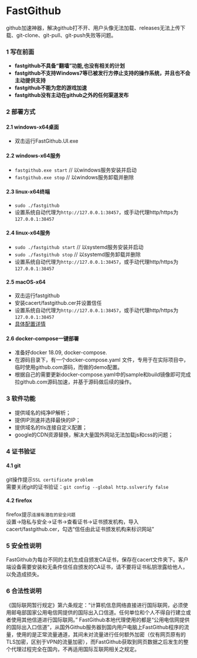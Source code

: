 # FastGithub
github加速神器，解决github打不开、用户头像无法加载、releases无法上传下载、git-clone、git-pull、git-push失败等问题。

### 1 写在前面
* **fastgithub不具备“翻墙”功能,也没有相关的计划**
* **fastgithub不支持Windows7等已被发行方停止支持的操作系统，并且也不会主动提供支持**
* **fastgithub不能为您的游戏加速**
* **fastgithub没有主动在github之外的任何渠道发布**
  
### 2 部署方式
#### 2.1 windows-x64桌面
* 双击运行FastGithub.UI.exe 

#### 2.2 windows-x64服务 
* `fastgithub.exe start` // 以windows服务安装并启动
* `fastgithub.exe stop` // 以windows服务卸载并删除

#### 2.3 linux-x64终端
* `sudo ./fastgithub`
* 设置系统自动代理为`http://127.0.0.1:38457`，或手动代理http/https为`127.0.0.1:38457`
  
#### 2.4 linux-x64服务
* `sudo ./fastgithub start` // 以systemd服务安装并启动
* `sudo ./fastgithub stop` // 以systemd服务卸载并删除
* 设置系统自动代理为`http://127.0.0.1:38457`，或手动代理http/https为`127.0.0.1:38457`

#### 2.5 macOS-x64
* 双击运行fastgithub
* 安装cacert/fastgithub.cer并设置信任
* 设置系统自动代理为`http://127.0.0.1:38457`，或手动代理http/https为`127.0.0.1:38457`
* [具体配置详情](https://github.com/dotnetcore/FastGithub/blob/master/MacOSXConfig.md)
 
#### 2.6 docker-compose一键部署
* 准备好docker 18.09, docker-compose.
* 在源码目录下，有一个docker-compose.yaml 文件，专用于在实际项目中，临时使用github.com源码，而做的demo配置。
* 根据自己的需要更新docker-compose.yaml中的sample和build镜像即可完成拉github.com源码加速，并基于源码做后续的操作。
 
### 3 软件功能 
* 提供域名的纯净IP解析；
* 提供IP测速并选择最快的IP；
* 提供域名的tls连接自定义配置；
* google的CDN资源替换，解决大量国外网站无法加载js和css的问题；
  
### 4 证书验证
#### 4.1 git
git操作提示`SSL certificate problem`</br>
需要关闭git的证书验证：`git config --global http.sslverify false`

#### 4.2 firefox
firefox提示`连接有潜在的安全问题`</br>
设置->隐私与安全->证书->查看证书->证书颁发机构，导入cacert/fastgithub.cer，勾选“信任由此证书颁发机构来标识网站”
  

### 5 安全性说明
FastGithub为每台不同的主机生成自颁发CA证书，保存在cacert文件夹下。客户端设备需要安装和无条件信任自颁发的CA证书，请不要将证书私钥泄露给他人，以免造成损失。

### 6 合法性说明
《国际联网暂行规定》第六条规定：“计算机信息网络直接进行国际联网，必须使用邮电部国家公用电信网提供的国际出入口信道。任何单位和个人不得自行建立或者使用其他信道进行国际联网。”
FastGithub本地代理使用的都是“公用电信网提供的国际出入口信道”，从国外Github服务器到国内用户电脑上FastGithub程序的流量，使用的是正常流量通道，其间未对流量进行任何额外加密（仅有网页原有的TLS加密，区别于VPN的流量加密），而FastGithub获取到网页数据之后发生的整个代理过程完全在国内，不再适用国际互联网相关之规定。
